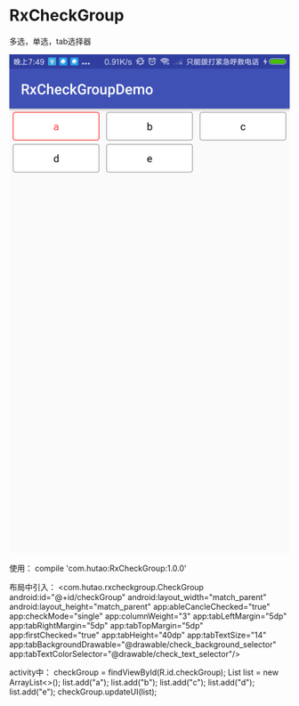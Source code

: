 # RxCheckGroup
多选，单选，tab选择器

![效果展示](https://github.com/hutaodediannao/RxCheckGroup/blob/master/Screenshot_2018-05-07-19-49-17-349_com.test.rxche.png)

使用：
compile 'com.hutao:RxCheckGroup:1.0.0'

布局中引入：
    <com.hutao.rxcheckgroup.CheckGroup
        android:id="@+id/checkGroup"
        android:layout_width="match_parent"
        android:layout_height="match_parent"
        app:ableCancleChecked="true"
        app:checkMode="single"
        app:columnWeight="3"
        app:tabLeftMargin="5dp"
        app:tabRightMargin="5dp"
        app:tabTopMargin="5dp"
        app:firstChecked="true"
        app:tabHeight="40dp"
        app:tabTextSize="14"
        app:tabBackgroundDrawable="@drawable/check_background_selector"
        app:tabTextColorSelector="@drawable/check_text_selector"/>
        
        
activity中：
   checkGroup = findViewById(R.id.checkGroup);
        List<String> list = new ArrayList<>();
        list.add("a");
        list.add("b");
        list.add("c");
        list.add("d");
        list.add("e");
        checkGroup.updateUI(list);
